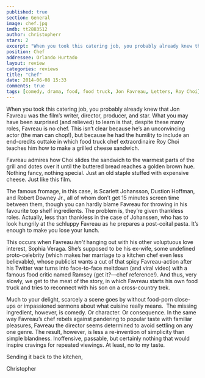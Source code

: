 ```yaml
---
published: true
section: General
image: chef.jpg
imdb: tt2883512
author: christopherr  
stars: 2
excerpt: "When you took this catering job, you probably already knew that Jon Favreau was the film's writer, director, producer, and star. What you may have been surprised (and relieved) to learn is that, despite these many roles, Favreau is no chef."
position: Chef
addressee: Orlando Hurtado
layout: review
categories: reviews
title: "Chef"
date: 2014-06-08 15:33
comments: true
tags: [comedy, drama, food, food truck, Jon Favreau, Letters, Roy Choi]
---
```

<p>When you took this catering job, you probably already knew that Jon Favreau was the film&rsquo;s writer, director, producer, and star. What you may have been surprised (and relieved) to learn is that, despite these many roles, Favreau is no chef. This isn&rsquo;t clear because he&rsquo;s an unconvincing actor (the man can chop!), but because he had the humility to include an end-credits outtake in which food truck chef extraordinaire Roy Choi teaches him how to make a grilled cheese sandwich.</p>
<p>Favreau admires how Choi slides the sandwich to the warmest parts of the grill and dotes over it until the buttered bread reaches a golden brown hue. Nothing fancy, nothing special. Just an old staple stuffed with expensive cheese. Just like this film.</p>
<p>The famous fromage, in this case, is Scarlett Johansson, Dustion Hoffman, and Robert Downey Jr., all of whom don&rsquo;t get 15 minutes screen time between them, though you can hardly blame Favreau for throwing in his favourite top shelf ingredients. The problem is, they&rsquo;re given thankless roles. Actually, less than thankless in the case of Johanssen, who has to look hungrily at the schluppy Favreau as he prepares a post-coital pasta. It&rsquo;s enough to make you lose your lunch.</p>
<p>This occurs when Favreau <em>isn&rsquo;t</em> hanging out with his other voluptuous love interest, Sophia Veraga. She&rsquo;s supposed to be his ex-wife, some undefined proto-celebrity (which makes her marriage to a kitchen chef even less believable), whose publicist wants a cut of that spicy Favreau-action after his Twitter war turns into face-to-face meltdown (and viral video) with a famous food critic named Ramsey (get it?&mdash;chef reference!). And thus, very slowly, we get to the meat of the story, in which Favreau starts his own food truck and tries to reconnect with his son on a cross-country trek.</p>
<p>Much to your delight, scarcely a scene goes by without food-porn close-ups or impassioned sermons about what cuisine really means.&nbsp; The missing ingredient, however, is comedy. Or character. Or consequence. In the same way Favreau&rsquo;s chef rebels against pandering to popular taste with familiar pleasures, Favreau the director seems determined to avoid settling on any one genre. The result, however, is less a re-invention of simplicity than simple blandness. Inoffensive, passable, but certainly nothing that would inspire cravings for repeated viewings. At least, no to my taste.&nbsp;</p>
<p>Sending it back to the kitchen,</p>
<p>Christopher</p>
